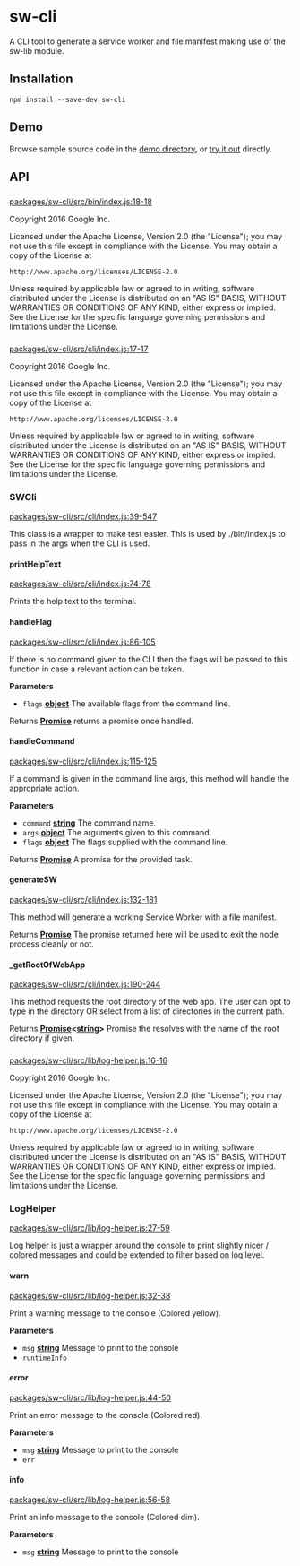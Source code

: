 # sw-cli

A CLI tool to generate a service worker and file manifest making use of the sw-lib module.

## Installation

`npm install --save-dev sw-cli`

## Demo

Browse sample source code in the [demo directory](https://github.com/GoogleChrome/sw-helpers/tree/master/docs/demos/sw-cli/), or
[try it out](https://googlechrome.github.io/sw-helpers/demos/sw-cli/) directly.

## API

<!-- Generated by documentation.js. Update this documentation by updating the source code. -->

### 

[packages/sw-cli/src/bin/index.js:18-18](https://github.com/GoogleChrome/sw-helpers/blob/8cc4a6ad43a96e15ede74e8b1864c9185cfac260/packages/sw-cli/src/bin/index.js#L18-L18 "Source code on GitHub")

Copyright 2016 Google Inc.

Licensed under the Apache License, Version 2.0 (the "License");
you may not use this file except in compliance with the License.
You may obtain a copy of the License at

    http://www.apache.org/licenses/LICENSE-2.0

Unless required by applicable law or agreed to in writing, software
distributed under the License is distributed on an "AS IS" BASIS,
WITHOUT WARRANTIES OR CONDITIONS OF ANY KIND, either express or implied.
See the License for the specific language governing permissions and
limitations under the License.

### 

[packages/sw-cli/src/cli/index.js:17-17](https://github.com/GoogleChrome/sw-helpers/blob/8cc4a6ad43a96e15ede74e8b1864c9185cfac260/packages/sw-cli/src/cli/index.js#L17-L17 "Source code on GitHub")

Copyright 2016 Google Inc.

Licensed under the Apache License, Version 2.0 (the "License");
you may not use this file except in compliance with the License.
You may obtain a copy of the License at

    http://www.apache.org/licenses/LICENSE-2.0

Unless required by applicable law or agreed to in writing, software
distributed under the License is distributed on an "AS IS" BASIS,
WITHOUT WARRANTIES OR CONDITIONS OF ANY KIND, either express or implied.
See the License for the specific language governing permissions and
limitations under the License.

### SWCli

[packages/sw-cli/src/cli/index.js:39-547](https://github.com/GoogleChrome/sw-helpers/blob/8cc4a6ad43a96e15ede74e8b1864c9185cfac260/packages/sw-cli/src/cli/index.js#L39-L547 "Source code on GitHub")

This class is a wrapper to make test easier. This is used by
./bin/index.js to pass in the args when the CLI is used.

#### printHelpText

[packages/sw-cli/src/cli/index.js:74-78](https://github.com/GoogleChrome/sw-helpers/blob/8cc4a6ad43a96e15ede74e8b1864c9185cfac260/packages/sw-cli/src/cli/index.js#L74-L78 "Source code on GitHub")

Prints the help text to the terminal.

#### handleFlag

[packages/sw-cli/src/cli/index.js:86-105](https://github.com/GoogleChrome/sw-helpers/blob/8cc4a6ad43a96e15ede74e8b1864c9185cfac260/packages/sw-cli/src/cli/index.js#L86-L105 "Source code on GitHub")

If there is no command given to the CLI then the flags will be passed
to this function in case a relevant action can be taken.

**Parameters**

-   `flags` **[object](https://developer.mozilla.org/en-US/docs/Web/JavaScript/Reference/Global_Objects/Object)** The available flags from the command line.

Returns **[Promise](https://developer.mozilla.org/en-US/docs/Web/JavaScript/Reference/Global_Objects/Promise)** returns a promise once handled.

#### handleCommand

[packages/sw-cli/src/cli/index.js:115-125](https://github.com/GoogleChrome/sw-helpers/blob/8cc4a6ad43a96e15ede74e8b1864c9185cfac260/packages/sw-cli/src/cli/index.js#L115-L125 "Source code on GitHub")

If a command is given in the command line args, this method will handle
the appropriate action.

**Parameters**

-   `command` **[string](https://developer.mozilla.org/en-US/docs/Web/JavaScript/Reference/Global_Objects/String)** The command name.
-   `args` **[object](https://developer.mozilla.org/en-US/docs/Web/JavaScript/Reference/Global_Objects/Object)** The arguments given to this command.
-   `flags` **[object](https://developer.mozilla.org/en-US/docs/Web/JavaScript/Reference/Global_Objects/Object)** The flags supplied with the command line.

Returns **[Promise](https://developer.mozilla.org/en-US/docs/Web/JavaScript/Reference/Global_Objects/Promise)** A promise for the provided task.

#### generateSW

[packages/sw-cli/src/cli/index.js:132-181](https://github.com/GoogleChrome/sw-helpers/blob/8cc4a6ad43a96e15ede74e8b1864c9185cfac260/packages/sw-cli/src/cli/index.js#L132-L181 "Source code on GitHub")

This method will generate a working Service Worker with a file manifest.

Returns **[Promise](https://developer.mozilla.org/en-US/docs/Web/JavaScript/Reference/Global_Objects/Promise)** The promise returned here will be used to exit the
node process cleanly or not.

#### \_getRootOfWebApp

[packages/sw-cli/src/cli/index.js:190-244](https://github.com/GoogleChrome/sw-helpers/blob/8cc4a6ad43a96e15ede74e8b1864c9185cfac260/packages/sw-cli/src/cli/index.js#L190-L244 "Source code on GitHub")

This method requests the root directory of the web app.
The user can opt to type in the directory OR select from a list of
directories in the current path.

Returns **[Promise](https://developer.mozilla.org/en-US/docs/Web/JavaScript/Reference/Global_Objects/Promise)&lt;[string](https://developer.mozilla.org/en-US/docs/Web/JavaScript/Reference/Global_Objects/String)>** Promise the resolves with the name of the root
directory if given.

### 

[packages/sw-cli/src/lib/log-helper.js:16-16](https://github.com/GoogleChrome/sw-helpers/blob/8cc4a6ad43a96e15ede74e8b1864c9185cfac260/packages/sw-cli/src/lib/log-helper.js#L16-L16 "Source code on GitHub")

Copyright 2016 Google Inc.

Licensed under the Apache License, Version 2.0 (the "License");
you may not use this file except in compliance with the License.
You may obtain a copy of the License at

    http://www.apache.org/licenses/LICENSE-2.0

Unless required by applicable law or agreed to in writing, software
distributed under the License is distributed on an "AS IS" BASIS,
WITHOUT WARRANTIES OR CONDITIONS OF ANY KIND, either express or implied.
See the License for the specific language governing permissions and
limitations under the License.

### LogHelper

[packages/sw-cli/src/lib/log-helper.js:27-59](https://github.com/GoogleChrome/sw-helpers/blob/8cc4a6ad43a96e15ede74e8b1864c9185cfac260/packages/sw-cli/src/lib/log-helper.js#L27-L59 "Source code on GitHub")

Log helper is just a wrapper around the console to print slightly
nicer / colored messages and could be extended to filter based on log
level.

#### warn

[packages/sw-cli/src/lib/log-helper.js:32-38](https://github.com/GoogleChrome/sw-helpers/blob/8cc4a6ad43a96e15ede74e8b1864c9185cfac260/packages/sw-cli/src/lib/log-helper.js#L32-L38 "Source code on GitHub")

Print a warning message to the console (Colored yellow).

**Parameters**

-   `msg` **[string](https://developer.mozilla.org/en-US/docs/Web/JavaScript/Reference/Global_Objects/String)** Message to print to the console
-   `runtimeInfo`  

#### error

[packages/sw-cli/src/lib/log-helper.js:44-50](https://github.com/GoogleChrome/sw-helpers/blob/8cc4a6ad43a96e15ede74e8b1864c9185cfac260/packages/sw-cli/src/lib/log-helper.js#L44-L50 "Source code on GitHub")

Print an error message to the console (Colored red).

**Parameters**

-   `msg` **[string](https://developer.mozilla.org/en-US/docs/Web/JavaScript/Reference/Global_Objects/String)** Message to print to the console
-   `err`  

#### info

[packages/sw-cli/src/lib/log-helper.js:56-58](https://github.com/GoogleChrome/sw-helpers/blob/8cc4a6ad43a96e15ede74e8b1864c9185cfac260/packages/sw-cli/src/lib/log-helper.js#L56-L58 "Source code on GitHub")

Print an info message to the console (Colored dim).

**Parameters**

-   `msg` **[string](https://developer.mozilla.org/en-US/docs/Web/JavaScript/Reference/Global_Objects/String)** Message to print to the console
